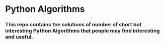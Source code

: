 # Python Algorithms
### This repo contains the solutions of number of short but interesting Python Algorithms that people may find interesting and useful.